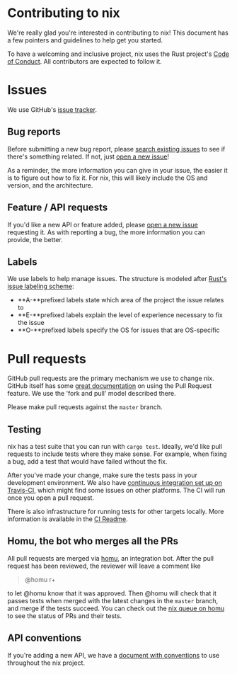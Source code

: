 # Contributing to nix

We're really glad you're interested in contributing to nix! This
document has a few pointers and guidelines to help get you started.

To have a welcoming and inclusive project, nix uses the Rust project's
[Code of Conduct][conduct]. All contributors are expected to follow it.

[conduct]: https://www.rust-lang.org/conduct.html


# Issues

We use GitHub's [issue tracker][issues].

[issues]: https://github.com/nix-rust/nix/issues


## Bug reports

Before submitting a new bug report, please [search existing
issues][issue-search] to see if there's something related. If not, just
[open a new issue][new-issue]!

As a reminder, the more information you can give in your issue, the
easier it is to figure out how to fix it. For nix, this will likely
include the OS and version, and the architecture.

[issue-search]: https://github.com/nix-rust/nix/search?utf8=%E2%9C%93&q=is%3Aissue&type=Issues
[new-issue]: https://github.com/nix-rust/nix/issues/new


## Feature / API requests

If you'd like a new API or feature added, please [open a new
issue][new-issue] requesting it. As with reporting a bug, the more
information you can provide, the better.


## Labels

We use labels to help manage issues. The structure is modeled after
[Rust's issue labeling scheme][rust-labels]:
- **A-**prefixed labels state which area of the project the issue
  relates to
- **E-**prefixed labels explain the level of experience necessary to fix the
  issue
- **O-**prefixed labels specify the OS for issues that are OS-specific

[rust-labels]: https://github.com/rust-lang/rust/blob/master/CONTRIBUTING.md#issue-triage


# Pull requests

GitHub pull requests are the primary mechanism we use to change nix. GitHub itself has
some [great documentation][pr-docs] on using the Pull Request feature. We use the 'fork and
pull' model described there.

Please make pull requests against the `master` branch.

[pr-docs]: https://help.github.com/articles/using-pull-requests/


## Testing

nix has a test suite that you can run with `cargo test`. Ideally, we'd like pull
requests to include tests where they make sense. For example, when fixing a bug,
add a test that would have failed without the fix.

After you've made your change, make sure the tests pass in your development
environment. We also have [continuous integration set up on
Travis-CI][travis-ci], which might find some issues on other platforms. The CI
will run once you open a pull request.

There is also infrastructure for running tests for other targets
locally.  More information is available in the [CI Readme][ci-readme].

[travis-ci]: https://travis-ci.org/nix-rust/nix
[ci-readme]: ci/README.md

## Homu, the bot who merges all the PRs

All pull requests are merged via [homu], an integration bot. After the
pull request has been reviewed, the reviewer will leave a comment like

> @homu r+

to let @homu know that it was approved. Then @homu will check that it passes
tests when merged with the latest changes in the `master` branch, and merge if
the tests succeed. You can check out the [nix queue on homu][queue] to see the
status of PRs and their tests.

[homu]: http://homu.io/
[queue]: http://homu.io/q/nix-rust/nix


## API conventions

If you're adding a new API, we have a [document with
conventions][conventions] to use throughout the nix project.

[conventions]: https://github.com/nix-rust/nix/blob/master/CONVENTIONS.md
